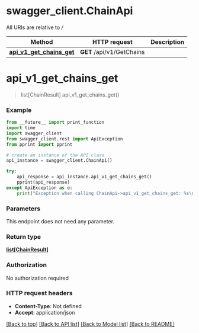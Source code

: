 # swagger_client.ChainApi

All URIs are relative to */*

Method | HTTP request | Description
------------- | ------------- | -------------
[**api_v1_get_chains_get**](ChainApi.md#api_v1_get_chains_get) | **GET** /api/v1/GetChains | 

# **api_v1_get_chains_get**
> list[ChainResult] api_v1_get_chains_get()



### Example
```python
from __future__ import print_function
import time
import swagger_client
from swagger_client.rest import ApiException
from pprint import pprint

# create an instance of the API class
api_instance = swagger_client.ChainApi()

try:
    api_response = api_instance.api_v1_get_chains_get()
    pprint(api_response)
except ApiException as e:
    print("Exception when calling ChainApi->api_v1_get_chains_get: %s\n" % e)
```

### Parameters
This endpoint does not need any parameter.

### Return type

[**list[ChainResult]**](ChainResult.md)

### Authorization

No authorization required

### HTTP request headers

 - **Content-Type**: Not defined
 - **Accept**: application/json

[[Back to top]](#) [[Back to API list]](../README.md#documentation-for-api-endpoints) [[Back to Model list]](../README.md#documentation-for-models) [[Back to README]](../README.md)

